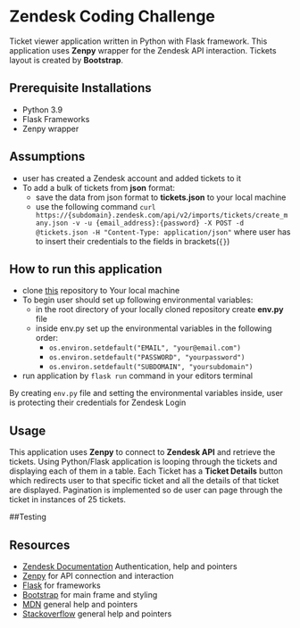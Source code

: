 # Zendesk Coding Challenge

Ticket viewer application written in Python with Flask framework. This application uses **Zenpy**
wrapper for the Zendesk API interaction. Tickets layout is created by **Bootstrap**.

## Prerequisite Installations

- Python 3.9
- Flask Frameworks
- Zenpy wrapper

## Assumptions

- user has created a Zendesk account and added tickets to it
- To add a bulk of tickets from **json** format:
    - save the data from json format to **tickets.json** to your local machine
    - use the following
      command `curl https://{subdomain}.zendesk.com/api/v2/imports/tickets/create_many.json -v -u {email_address}:{password} -X POST -d @tickets.json -H "Content-Type:
      application/json"` where user has to insert their credentials to the fields in brackets(`{}`)

## How to run this application

- clone [this](https://github.com/Luka-pp/Zendesk-Coding-Challange) repository to Your local machine
- To begin user should set up following environmental variables:
  - in the root directory of your locally cloned repository create **env.py** file
  - inside env.py set up the environmental variables in the following order:
      - `os.environ.setdefault("EMAIL", "your@email.com")`
      - `os.environ.setdefault("PASSWORD", "yourpassword")`
      - `os.environ.setdefault("SUBDOMAIN", "yoursubdomain")`
- run application by `flask run` command in your editors terminal

By creating `env.py` file and setting the environmental variables inside, user is protecting their credentials for
Zendesk Login

## Usage

This application uses **Zenpy** to connect to **Zendesk API** and retrieve the tickets. Using Python/Flask application
is looping through the tickets and displaying each of them in a table. Each Ticket has a **Ticket Details** button which
redirects user to that specific ticket and all the details of that ticket are displayed. Pagination is implemented
so de user can page through the ticket in instances of 25 tickets.


##Testing


## Resources

- [Zendesk Documentation](https://developer.zendesk.com/api-reference/ticketing/tickets/tickets/) Authentication, help
  and pointers
- [Zenpy](http://docs.facetoe.com.au/index.html) for API connection and interaction
- [Flask](https://palletsprojects.com/p/flask/) for frameworks
- [Bootstrap](https://getbootstrap.com/) for main frame and styling
- [MDN](https://developer.mozilla.org/en-US/) general help and pointers
- [Stackoverflow](https://stackoverflow.com/) general help and pointers





